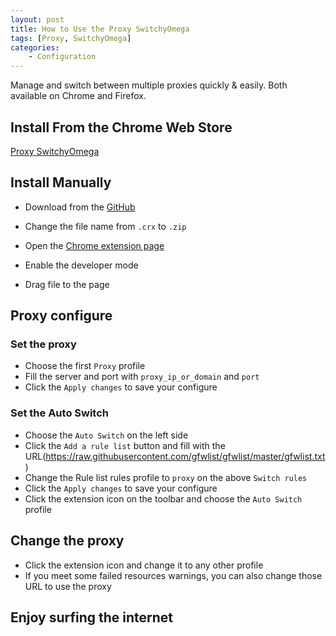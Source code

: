 ```yaml
---
layout: post
title: How to Use the Proxy SwitchyOmega
tags: [Proxy, SwitchyOmega]
categories:
    - Configuration
---
```


Manage and switch between multiple proxies quickly & easily. Both available on Chrome and Firefox.

## Install From the Chrome Web Store

[Proxy SwitchyOmega](https://chrome.google.com/webstore/detail/proxy-switchyomega/padekgcemlokbadohgkifijomclgjgif?hl=en)

## Install Manually

- Download from the [GitHub](https://github.com/FelisCatus/SwitchyOmega/releases)

- Change the file name from `.crx` to `.zip`

- Open the [Chrome extension page](chrome://extensions/)

- Enable the developer mode

- Drag file to the page

## Proxy configure

### Set the proxy

- Choose the first `Proxy` profile
- Fill the server and port with `proxy_ip_or_domain` and `port`
- Click the `Apply changes` to save your configure

### Set the Auto Switch

- Choose the `Auto Switch` on the left side
- Click the `Add a rule list` button and fill with the URL(https://raw.githubusercontent.com/gfwlist/gfwlist/master/gfwlist.txt)
- Change the Rule list rules profile to `proxy` on the above `Switch rules`
- Click the `Apply changes` to save your configure
- Click the extension icon on the toolbar and choose the `Auto Switch` profile

## Change the proxy

- Click the extension icon and change it to any other profile
- If you meet some failed resources warnings, you can also change those URL to use the proxy

## Enjoy surfing the internet
